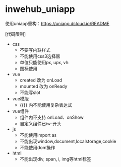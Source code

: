 # inwehub_uniapp
使用uniapp重构：https://uniapp.dcloud.io/README


[代码限制]
+ css
   + 不要写内联样式
   + 不能使用css3选择器
   + 单位只能使用px, upx, vh
   + 图标使用
        <text class="iconfont icon-tianjia"></text>
+ vue
   + created 改为 onLoad
   + mounted 改为 onReady
   + 不能写slot
+ vue模版
    + {{}}  内不能使用复杂表达式
+ vue组件
    + 组件内不支持 onLoad、onShow
    + 自定义组件已iw-开头
+ js
    + 不能使用import as
    + 不能出现window,document,localstorage,cookie
    + 不能使用dom操作
+ html
    + 不能出现div, span, i, img等html标签


